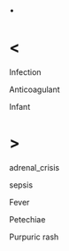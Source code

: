 # .

# <

Infection

Anticoagulant

Infant

# >

adrenal_crisis

sepsis

Fever

Petechiae

Purpuric rash
